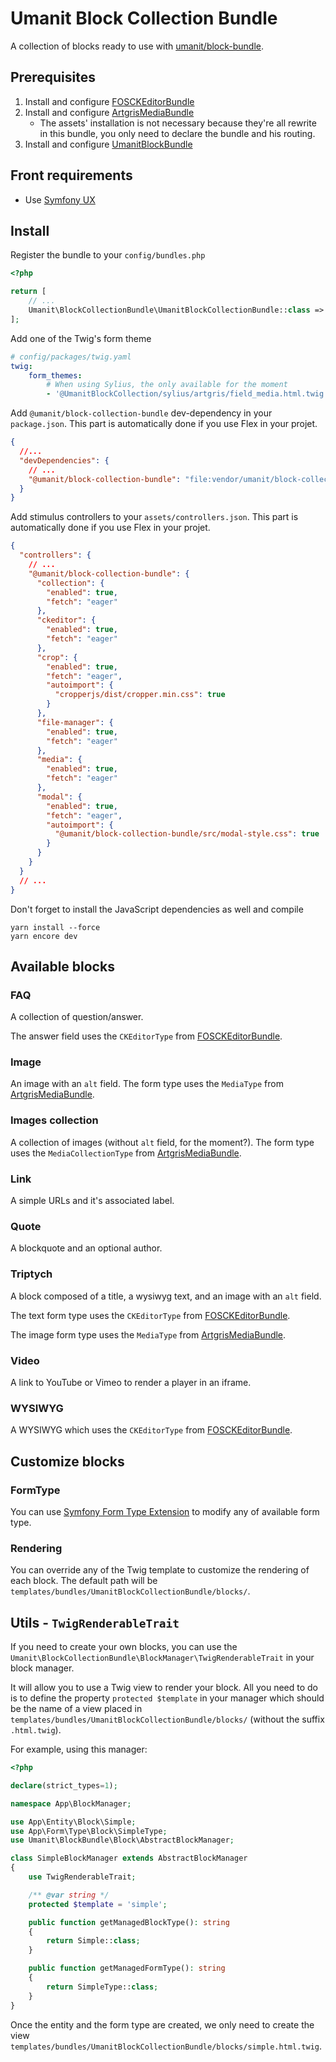 # Umanit Block Collection Bundle

A collection of blocks ready to use with [umanit/block-bundle](https://github.com/umanit/block-bundle).

## Prerequisites

1. Install and
   configure [FOSCKEditorBundle](https://symfony.com/doc/current/bundles/FOSCKEditorBundle/installation.html)
1. Install and configure [ArtgrisMediaBundle](https://github.com/artgris/MediaBundle)
    * The assets' installation is not necessary because they're all rewrite in this bundle, you only need to declare the
      bundle and his routing.
1. Install and configure [UmanitBlockBundle](https://github.com/umanit/block-bundle)

## Front requirements

* Use [Symfony UX](https://symfony.com/ux)

## Install

Register the bundle to your `config/bundles.php`

```php
<?php

return [
    // ...
    Umanit\BlockCollectionBundle\UmanitBlockCollectionBundle::class => ['all' => true],
];
```

Add one of the Twig's form theme

```yaml
# config/packages/twig.yaml
twig:
    form_themes:
        # When using Sylius, the only available for the moment
        - '@UmanitBlockCollection/sylius/artgris/field_media.html.twig'
```

Add `@umanit/block-collection-bundle` dev-dependency in your `package.json`. This part is automatically done if you use
Flex in your projet.

```json
{
  //...
  "devDependencies": {
    // ...
    "@umanit/block-collection-bundle": "file:vendor/umanit/block-collection-bundle/Resources/assets"
  }
}
```

Add stimulus controllers to your `assets/controllers.json`. This part is automatically done if you use Flex in your
projet.

```json
{
  "controllers": {
    // ...
    "@umanit/block-collection-bundle": {
      "collection": {
        "enabled": true,
        "fetch": "eager"
      },
      "ckeditor": {
        "enabled": true,
        "fetch": "eager"
      },
      "crop": {
        "enabled": true,
        "fetch": "eager",
        "autoimport": {
          "cropperjs/dist/cropper.min.css": true
        }
      },
      "file-manager": {
        "enabled": true,
        "fetch": "eager"
      },
      "media": {
        "enabled": true,
        "fetch": "eager"
      },
      "modal": {
        "enabled": true,
        "fetch": "eager",
        "autoimport": {
          "@umanit/block-collection-bundle/src/modal-style.css": true
        }
      }
    }
  }
  // ...
}
```

Don't forget to install the JavaScript dependencies as well and compile

```
yarn install --force
yarn encore dev
```

## Available blocks

### FAQ

A collection of question/answer.

The answer field uses the `CKEditorType` from
[FOSCKEditorBundle](https://symfony.com/doc/current/bundles/FOSCKEditorBundle/installation.html).

### Image

An image with an `alt` field. The form type uses the `MediaType` from
[ArtgrisMediaBundle](https://github.com/artgris/MediaBundle).

### Images collection

A collection of images (without `alt` field, for the moment?). The form type uses the `MediaCollectionType` from
[ArtgrisMediaBundle](https://github.com/artgris/MediaBundle).

### Link

A simple URLs and it's associated label.

### Quote

A blockquote and an optional author.

### Triptych

A block composed of a title, a wysiwyg text, and an image with an `alt` field.

The text form type uses the `CKEditorType` from
[FOSCKEditorBundle](https://symfony.com/doc/current/bundles/FOSCKEditorBundle/installation.html).

The image form type uses the `MediaType` from [ArtgrisMediaBundle](https://github.com/artgris/MediaBundle).

### Video

A link to YouTube or Vimeo to render a player in an iframe.

### WYSIWYG

A WYSIWYG which uses the `CKEditorType` from
[FOSCKEditorBundle](https://symfony.com/doc/current/bundles/FOSCKEditorBundle/installation.html).

## Customize blocks

### FormType

You can use [Symfony Form Type Extension](https://symfony.com/doc/current/form/create_form_type_extension.html) to
modify any of available form type.

### Rendering

You can override any of the Twig template to customize the rendering of each block. The default path will be
`templates/bundles/UmanitBlockCollectionBundle/blocks/`.

## Utils - `TwigRenderableTrait`

If you need to create your own blocks, you can use the `Umanit\BlockCollectionBundle\BlockManager\TwigRenderableTrait`
in your block manager.

It will allow you to use a Twig view to render your block. All you need to do is to define the property
`protected $template` in your manager which should be the name of a view placed in
`templates/bundles/UmanitBlockCollectionBundle/blocks/` (without the suffix `.html.twig`).

For example, using this manager:

```php
<?php

declare(strict_types=1);

namespace App\BlockManager;

use App\Entity\Block\Simple;
use App\Form\Type\Block\SimpleType;
use Umanit\BlockBundle\Block\AbstractBlockManager;

class SimpleBlockManager extends AbstractBlockManager
{
    use TwigRenderableTrait;

    /** @var string */
    protected $template = 'simple';

    public function getManagedBlockType(): string
    {
        return Simple::class;
    }

    public function getManagedFormType(): string
    {
        return SimpleType::class;
    }
}
```

Once the entity and the form type are created, we only need to create the view
`templates/bundles/UmanitBlockCollectionBundle/blocks/simple.html.twig`.
